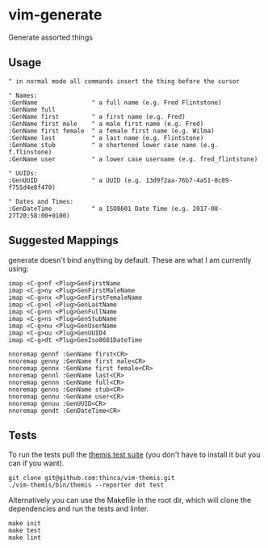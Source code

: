 vim-generate
============

Generate assorted things

Usage
-----

```viml
" in normal mode all commands insert the thing before the cursor

" Names:
:GenName               " a full name (e.g. Fred Flintstone)
:GenName full          
:GenName first         " a first name (e.g. Fred)
:GenName first male    " a male first name (e.g. Fred)
:GenName first female  " a female first name (e.g. Wilma)
:GenName last          " a last name (e.g. Flintstone)
:GenName stub          " a shortened lower case name (e.g. f.flinstone)
:GenName user          " a lower case username (e.g. fred_flintstone)

" UUIDs:
:GenUUID               " a UUID (e.g. 13d9f2aa-76b7-4a51-8c89-f755d4e8f470)

" Dates and Times:
:GenDateTime           " a ISO8601 Date Time (e.g. 2017-08-27T20:58:00+0100)

```

Suggested Mappings
------------------

generate doesn't bind anything by default. These are what I am currently using:

```viml
imap <C-g>nf <Plug>GenFirstName
imap <C-g>ny <Plug>GenFirstMaleName
imap <C-g>nx <Plug>GenFirstFemaleName
imap <C-g>nl <Plug>GenLastName
imap <C-g>nn <Plug>GenFullName
imap <C-g>ns <Plug>GenStubName
imap <C-g>nu <Plug>GenUserName
imap <C-g>uu <Plug>GenUUID4
imap <C-g>dt <Plug>GenIso8601DateTime

nnoremap gennf :GenName first<CR>
nnoremap genny :GenName first male<CR>
nnoremap gennx :GenName first female<CR>
nnoremap gennl :GenName last<CR>
nnoremap gennn :GenName full<CR>
nnoremap genns :GenName stub<CR>
nnoremap gennu :GenName user<CR>
nnoremap genuu :GenUUID<CR>
nnoremap gendt :GenDateTime<CR>
```

Tests
-----

To run the tests pull the [themis test
suite](https://github.com/thinca/vim-themis) (you don't have to install it but
you can if you want).

```
git clone git@github.com:thinca/vim-themis.git
./vim-themis/bin/themis --reporter dot test
```

Alternatively you can use the Makefile in the root dir, which will clone the
dependencies and run the tests and linter.

```
make init
make test
make lint
```
